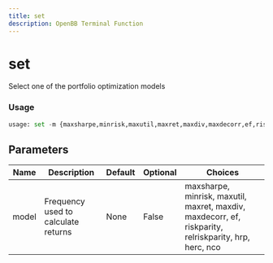 ```yaml
---
title: set
description: OpenBB Terminal Function
---
```


# set

Select one of the portfolio optimization models

### Usage 
```python
usage: set -m {maxsharpe,minrisk,maxutil,maxret,maxdiv,maxdecorr,ef,riskparity,relriskparity,hrp,herc,nco}
```

## Parameters

| Name | Description | Default | Optional | Choices |
| ---- | ----------- | ------- | -------- | ------- |
| model | Frequency used to calculate returns | None | False | maxsharpe, minrisk, maxutil, maxret, maxdiv, maxdecorr, ef, riskparity, relriskparity, hrp, herc, nco |


